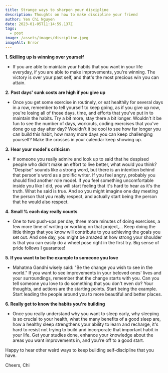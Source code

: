 ```yaml
---
title: Strange ways to sharpen your discipline
description: Thoughts on how to make discipline your friend
author: Yen Chi Nguyen
date: 2023-01-05T11:14:59.137Z
tags:
  - post
image: /assets/images/discipline.jpeg
imageAlt: Error
---
```

**1. Skilling up is winning over yourself**

* If you are able to maintain your habits that you want in your life everyday, if you are able to make improvements, you're winning. The victory is over your past self, and that's the most precious win you can attain. 

**2.** **Past days' sunk costs are high if you give up**

* Once you get some exercise in routinely, or eat healthily for several days in a row, remember to tell yourself to keep going, as if you give up now, you're losing all of those days, time, and efforts that you've put in to maintain the habits. Try a bit more, stay there a bit longer. Wouldn't it be fun to see the number of days, workouts, coding exercises that you've done go up day after day? Wouldn't it be cool to see how far longer you can build this habit, how many more days you can keep challenging yourself? Make the crosses in your calendar keep showing up.

**3.** **Hear your model's criticism**

* If someone you really admire and look up to said that he despised people who didn't make an effort to live better, what would you think? "Despise" sounds like a strong word, but there is an intention behind that person's word as a prolific writer. If you feel angry, probably you should find another role model. If you feel something uncomfortable inside you like I did, you will start feeling that it's hard to hear as it's the truth. What he said is true. And so you might imagine one day meeting the person that you really respect, and actually start being the person that he would also respect.

**4.** **Small % each day really counts** 

* One to two push-ups per day, three more minutes of doing exercises, a few more time of writing or working on that project,... Keep doing the little things that you know will contribute to you achieving the goals you set out. And one day, you might be amazed at how strong your shoulder is that you can easily do a wheel pose right in the first try. Big sense of pride follows I guarantee!

**5. If you want to be the example to someone you love**

* Mahatma Gandhi wisely said: "Be the change you wish to see in the world." If you want to see improvements in your beloved ones' lives and your surroundings, remember that the change starts with you. Can you tell someone you love to do something that you don't even do? Your thoughts, and actions are the starting points. Start being the example. Start leading the people around you to more beautiful and better places.

**6. Really get to know the habits you're building**

* Once you really understand why you want to sleep early, why sleeping is so crucial to your health, what the many benefits of a good sleep are, how a healthy sleep strengthens your ability to learn and recharge, it's hard to resist not trying to build and incorporate that important habit in your life. Get your studies done, enhance your knowledge about the areas you want improvements in, and you're off to a good start.

Happy to hear other weird ways to keep building self-discipline that you have. 

Cheers,
Chi